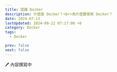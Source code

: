```yaml
---
title: 認識 Docker
description: 什麼是 Docker？<br>為什麼要使用 Docker？
date: 2024-07-13
lastUpdated: 2024-09-22 07:17:00 +8
category: Docker
tags:
  - Docker

prev: false
next: false
---
```


🖊️ 內容撰寫中
